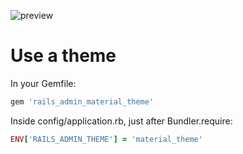 
![preview](http://i.imgur.com/JBIUOOl.png)

# Use a theme

In your Gemfile:

```ruby
gem 'rails_admin_material_theme'
```

Inside config/application.rb, just after Bundler.require:

```ruby
ENV['RAILS_ADMIN_THEME'] = 'material_theme'
```
